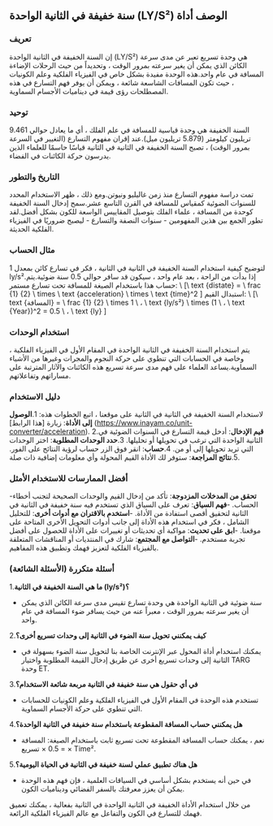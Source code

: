 ## سنة خفيفة في الثانية الواحدة (LY/S²) الوصف أداة

### تعريف
إن السنة الخفيفة في الثانية الواحدة (LY/S²) هي وحدة تسريع تعبر عن مدى سرعة الكائن الذي يمكن أن يغير سرعته بمرور الوقت ، وتحديداً من حيث الرحلات الإضاءة المسافة في عام واحد.هذه الوحدة مفيدة بشكل خاص في الفيزياء الفلكية وعلم الكونيات ، حيث تكون المسافات الشاسعة شائعة ، ويمكن أن يوفر فهم التسارع في هذه المصطلحات رؤى قيمة في ديناميات الأجسام السماوية.

### توحيد
السنة الخفيفة هي وحدة قياسية للمسافة في علم الفلك ، أي ما يعادل حوالي 9.461 تريليون كيلومتر (5.879 تريليون ميل).عند إقران مفهوم التسارع (التغيير في السرعة بمرور الوقت) ، تصبح السنة الخفيفة في الثانية في الثانية قياسًا حاسمًا للعلماء الذين يدرسون حركة الكائنات في الفضاء.

### التاريخ والتطور
تمت دراسة مفهوم التسارع منذ زمن غاليليو ونيوتن.ومع ذلك ، ظهر الاستخدام المحدد للسنوات الضوئية كمقياس للمسافة في القرن التاسع عشر.سمح إدخال السنة الخفيفة كوحدة من المسافة ، علماء الفلك بتوصيل المقاييس الواسعة للكون بشكل أفضل.لقد تطور الجمع بين هذين المفهومين - سنوات النصفة والتسارع - ليصبح ضروريًا في الفيزياء الفلكية الحديثة.

### مثال الحساب
لتوضيح كيفية استخدام السنة الخفيفة في الثانية في الثانية ، فكر في تسارع كائن بمعدل 1 ly/s².إذا بدأت من الراحة ، بعد عام واحد ، سيكون قد سافر حوالي 0.5 سنة ضوئية.يتم حساب هذا باستخدام الصيغة للمسافة تحت تسارع مستمر:
\ [\ text {distate} = \ frac {1} {2} \ times \ text {acceleration} \ times \ text {time}^2 \]
استبدال القيم:
\ [\ text {المسافة} = \ frac {1} {2} \ times 1 \ ، \ text {ly/s²} \ times (1 \ ، \ text {Year})^2 = 0.5 \ ، \ text {ly} \]

### استخدام الوحدات
يتم استخدام السنة الخفيفة في الثانية الواحدة في المقام الأول في الفيزياء الفلكية ، وخاصة في الحسابات التي تنطوي على حركة النجوم والمجرات وغيرها من الأشياء السماوية.يساعد العلماء على فهم مدى سرعة تسريع هذه الكائنات والآثار المترتبة على مساراتهم وتفاعلاتهم.

### دليل الاستخدام
لاستخدام السنة الخفيفة في الثانية في الثانية على موقعنا ، اتبع الخطوات هذه:
1.**الوصول إلى الأداة**: زيارة [هذا الرابط] (https://www.inayam.co/unit-converter/acceleration).
2.**قيم الإدخال**: أدخل قيمة التسارع في السنوات الضوئية في الثانية الواحدة التي ترغب في تحويلها أو تحليلها.
3.**حدد الوحدات المطلوبة**: اختر الوحدات التي تريد تحويلها إلى أو من.
4.**حساب**: انقر فوق الزر حساب لرؤية النتائج على الفور.
5.**نتائج المراجعة**: ستوفر لك الأداة القيم المحولة وأي معلومات إضافية ذات صلة.

### أفضل الممارسات للاستخدام الأمثل
-**تحقق من المدخلات المزدوجة**: تأكد من إدخال القيم والوحدات الصحيحة لتجنب أخطاء الحساب.
-**فهم السياق**: تعرف على السياق الذي تستخدم فيه سنة خفيفة في الثانية في الثانية لتحقيق أقصى استفادة من الأداة.
-**استخدم بالاقتران مع أدوات أخرى**: للتحليل الشامل ، فكر في استخدام هذه الأداة إلى جانب أدوات التحويل الأخرى المتاحة على موقعنا.
-**ابق على تحديث**: مواكبة أي تحديثات أو تغييرات على الأداة للحصول على أفضل تجربة مستخدم.
-**التواصل مع المجتمع**: شارك في المنتديات أو المناقشات المتعلقة بالفيزياء الفلكية لتعزيز فهمك وتطبيق هذه المفاهيم.

### أسئلة متكررة (الأسئلة الشائعة)

1.**ما هي السنة الخفيفة في الثانية (ly/s²)؟**
- سنة ضوئية في الثانية الواحدة هي وحدة تسارع تقيس مدى سرعة الكائن الذي يمكن أن يغير سرعته بمرور الوقت ، معبراً عنه من حيث يسافر ضوء المسافة في عام واحد.

2.**كيف يمكنني تحويل سنة الضوء في الثانية إلى وحدات تسريع أخرى؟**
- يمكنك استخدام أداة المحول عبر الإنترنت الخاصة بنا لتحويل سنة الضوء بسهولة في الثانية إلى وحدات تسريع أخرى عن طريق إدخال القيمة المطلوبة واختيار TARG وحدة ET.

3.**في أي حقول هي سنة خفيفة في الثانية مربعة شائعة الاستخدام؟**
- تستخدم هذه الوحدة في المقام الأول في الفيزياء الفلكية وعلم الكونيات للحسابات التي تنطوي على حركة الأجسام السماوية.

4.**هل يمكنني حساب المسافة المقطوعة باستخدام سنة خفيفة في الثانية الواحدة؟**
- نعم ، يمكنك حساب المسافة المقطوعة تحت تسريع ثابت باستخدام الصيغة: المسافة = 0.5 × تسريع × Time².

5.**هل هناك تطبيق عملي لسنة خفيفة في الثانية في الحياة اليومية؟**
- في حين أنه يستخدم بشكل أساسي في السياقات العلمية ، فإن فهم هذه الوحدة يمكن أن يعزز معرفتك بالسفر الفضائي وديناميات الكون.

من خلال استخدام الأداة الخفيفة في الثانية الواحدة في الثانية بفعالية ، يمكنك تعميق فهمك للتسارع في الكون والتفاعل مع عالم الفيزياء الفلكية الرائعة.